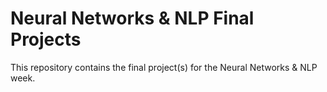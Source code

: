 # Neural Networks & NLP Final Projects

This repository contains the final project(s) for the Neural Networks & NLP week.
